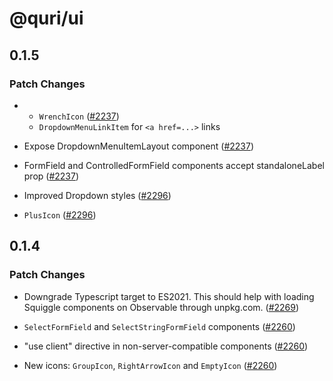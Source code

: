 # @quri/ui

## 0.1.5

### Patch Changes

- - `WrenchIcon` ([#2237](https://github.com/quantified-uncertainty/squiggle/pull/2237))
  - `DropdownMenuLinkItem` for `<a href=...>` links

- Expose DropdownMenuItemLayout component ([#2237](https://github.com/quantified-uncertainty/squiggle/pull/2237))

- FormField and ControlledFormField components accept standaloneLabel prop ([#2237](https://github.com/quantified-uncertainty/squiggle/pull/2237))

- Improved Dropdown styles ([#2296](https://github.com/quantified-uncertainty/squiggle/pull/2296))

- `PlusIcon` ([#2296](https://github.com/quantified-uncertainty/squiggle/pull/2296))

## 0.1.4

### Patch Changes

- Downgrade Typescript target to ES2021. This should help with loading Squiggle components on Observable through unpkg.com. ([#2269](https://github.com/quantified-uncertainty/squiggle/pull/2269))

- `SelectFormField` and `SelectStringFormField` components ([#2260](https://github.com/quantified-uncertainty/squiggle/pull/2260))

- "use client" directive in non-server-compatible components ([#2260](https://github.com/quantified-uncertainty/squiggle/pull/2260))

- New icons: `GroupIcon`, `RightArrowIcon` and `EmptyIcon` ([#2260](https://github.com/quantified-uncertainty/squiggle/pull/2260))
